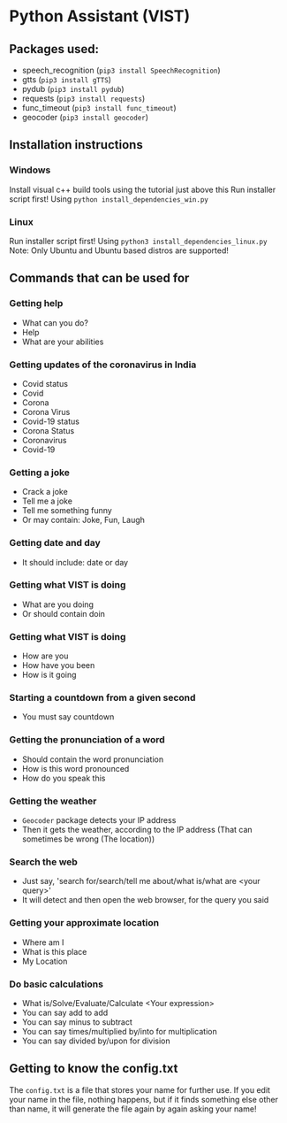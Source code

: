 # Python Assistant (VIST)

## Packages used:

- speech_recognition (`pip3 install SpeechRecognition`)
- gtts (`pip3 install gTTS`)
- pydub (`pip3 install pydub`)
- requests (`pip3 install requests`)
- func_timeout (`pip3 install func_timeout`)
- geocoder (`pip3 install geocoder`)

## Installation instructions

### Windows

Install visual c++ build tools using the tutorial just above this
Run installer script first! Using `python install_dependencies_win.py`

### Linux

Run installer script first! Using `python3 install_dependencies_linux.py`
Note: Only Ubuntu and Ubuntu based distros are supported!

## Commands that can be used for

### Getting help

- What can you do?
- Help
- What are your abilities

### Getting updates of the coronavirus in India

- Covid status
- Covid
- Corona
- Corona Virus
- Covid-19 status
- Corona Status
- Coronavirus
- Covid-19

### Getting a joke

- Crack a joke
- Tell me a joke
- Tell me something funny
- Or may contain: Joke, Fun, Laugh

### Getting date and day

- It should include: date or day

### Getting what VIST is doing

- What are you doing
- Or should contain doin

### Getting what VIST is doing

- How are you
- How have you been
- How is it going

### Starting a countdown from a given second

- You must say countdown

### Getting the pronunciation of a word

- Should contain the word pronunciation
- How is this word pronounced
- How do you speak this

### Getting the weather

- `Geocoder` package detects your IP address
- Then it gets the weather, according to the IP address (That can sometimes be wrong (The location))

### Search the web

- Just say, 'search for/search/tell me about/what is/what are &lt;your query&gt;'
- It will detect and then open the web browser, for the query you said

### Getting your approximate location

- Where am I
- What is this place
- My Location

### Do basic calculations

- What is/Solve/Evaluate/Calculate &lt;Your expression&gt;
- You can say add to add
- You can say minus to subtract
- You can say times/multiplied by/into for multiplication
- You can say divided by/upon for division

## Getting to know the config.txt

The `config.txt` is a file that stores your name for further use. If you edit your name in the file, nothing happens, but if it finds something else other than name, it will generate the file again by again asking your name!
